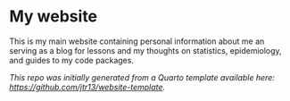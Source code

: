 # My website

This is my main website containing personal information about me an serving as 
a blog for lessons and my thoughts on statistics, epidemiology, and guides to 
my code packages.

*This repo was initially generated from a Quarto template available here: https://github.com/jtr13/website-template.*


